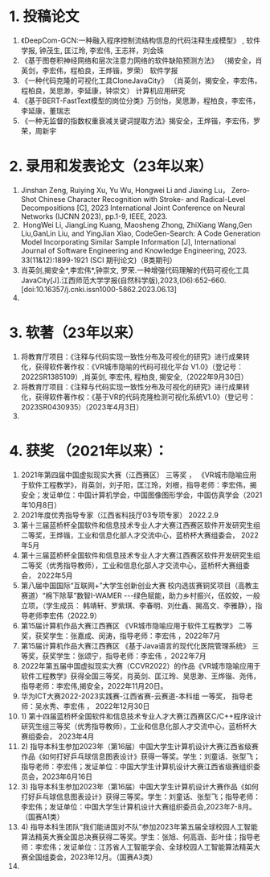 
# 1. 投稿论文
1. 《DeepCom-GCN:一种融入程序控制流结构信息的代码注释生成模型》 , 软件学报, 钟茂生, 匡江玲, 李宏伟, 王志祥，刘会珠  
2. 《基于图卷积神经网络和层次注意力网络的软件缺陷预测方法》 （揭安全，肖英剑，李宏伟，程柏良，王烨锴，罗荣）  软件学报  
3. 《一种代码克隆的可视化工具CloneJavaCity》  （肖英剑，揭安全，李宏伟，程柏良，吴思渺，李延康，钟崇文）   计算机应用研究 
4. 《基于BERT-FastText模型的岗位分类》万剑怡，吴思渺，程柏良，李宏伟，李延康，董瑞志
5. 《一种无监督的指数权重衰减关键词提取方法》揭安全，王烨锴，李宏伟，罗荣，周新宇


# 2. 录用和发表论文（23年以来）
1. Jinshan Zeng, Ruiying Xu, Yu Wu, Hongwei Li and Jiaxing Lu， Zero-Shot Chinese Character Recognition with Stroke- and Radical-Level Decompositions [C], 2023 International Joint Conference on Neural Networks (IJCNN 2023), pp.1-9, IEEE, 2023.
2.  HongWei Li, JiangLing Kuang, Maosheng Zhong, ZhiXiang Wang,Gen Liu,GanLin Liu, and YingJian Xiao, CodeGen-Search: A Code Generation Model Incorporating Similar Sample Information [J], International Journal of Software Engineering and Knowledge Engineering, 2023. 33(11&12):1899-1921 (SCI 期刊论文)（B类期刊）
3. 肖英剑,揭安全*,李宏伟*,钟崇文, 罗荣.一种增强代码理解的代码可视化工具JavaCity[J].江西师范大学学报(自然科学版),2023,(06):652-660.[doi:10.16357/j.cnki.issn1000-5862.2023.06.13] 
4. 

# 3. 软著（23年以来）
1. 将教育厅项目：《注释与代码实现一致性分布及可视化的研究》进行成果转化，获得软件著作权：《VR城市隐喻的代码可视化平台 V1.0》（登记号：2022SR1385109）,肖英剑, 李宏伟, 程柏良, 揭安全,（2022年9月30日）
2. 将教育厅项目：《注释与代码实现一致性分布及可视化的研究》进行成果转化，获得软件著作权：《基于VR的代码克隆检测可视化系统V1.0》（登记号：2023SR0430935）（2023年4月3日）
3. 

# 4. 获奖 （2021年以来）：
1. 2021年第四届中国虚拟现实大赛（江西赛区） 三等奖 ， 《VR城市隐喻应用于软件工程教学》，肖英剑，刘子阳，匡江玲，刘根，指导老师：李宏伟，揭安全；发证单位：中国计算机学会，中国图像图形学会，中国仿真学会（2021年10月8日）
2. 2021年度优秀指导专家（江西省科技厅03专项专家） 2022.2.9
3. 第十三届蓝桥杯全国软件和信息技术专业人才大赛江西赛区软件开发研究生组二等奖，王烨锴，工业和信息化部人才交流中心，蓝桥杯大赛组委会， 2022年5月
4. 第十三届蓝桥杯全国软件和信息技术专业人才大赛江西赛区软件开发研究生组二等奖（优秀指导教师），工业和信息化部人才交流中心，蓝桥杯大赛组委会， 2022年5月
5. 第八届中国国际“互联网+”大学生创新创业大赛 校内选拔赛铜奖项目（高教主赛道）“棉下除草”数智I-WAMER ---绿色赋能，助力乡村振兴，伍姣姣，一般立项，（学生成员： 韩靖轩、罗紫琪、李春明、刘仕鑫、揭高文、李雅静），指导老师李宏伟（2022.9）
6. 第15届计算机作品大赛江西赛区 《VR城市隐喻应用于软件工程教学》 二等奖，获奖学生：张嘉成、闵涛，指导老师：李宏伟 ，2022年7月
7. 第15届计算机作品大赛江西赛区 《基于Java语言的现代化医院管理系统》 三等奖，获奖学生：张颂宁，指导老师：李宏伟 ，2022年7月
8. 2022年第五届中国虚拟现实大赛（CCVR2022）的作品《VR城市隐喻应用于软件工程教学》获得全国三等奖，肖英剑、匡江玲、吴思渺、王烨锴、尧伟， 指导老师：李宏伟,揭安全，2022年11月20日。
9. 华为ICT大赛2022-2023实践赛-江西省赛-云赛道-本科组 一等奖， 指导老师：吴水秀、李宏伟 ， 2022年12月30日
10. 1) 第十四届蓝桥杯全国软件和信息技术专业人才大赛江西赛区C/C++程序设计研究生组三等奖（优秀指导教师），工业和信息化部人才交流中心，蓝桥杯大赛组委会， 2023年4月
11. 2) 指导本科生参加2023年（第16届）中国大学生计算机设计大赛江西省级赛作品《如何打好乒乓球信息图表设计》获得一等奖。学生：刘童话、张型飞；指导老师：李宏伟；发证单位：中国大学生计算机设计大赛江西省级赛组织委员会，2023年6月16日
12. 3) 指导本科生参加2023年（第16届）中国大学生计算机设计大赛作品《如何打好乒乓球信息图表设计》获得三等奖。学生：刘童话、张型飞；指导老师：李宏伟；发证单位：中国大学生计算机设计大赛组织委员会,2023年7-8月。（国赛A1类）
13. 4) 指导本科生团队“我们能进国对不队”参加2023年第五届全球校园人工智能算法精英大赛全国总决赛获得二等奖。学生：张旭、何高涵、彭叶佳；指导老师：李宏伟；发证单位：江苏省人工智能学会、全球校园人工智能算法精英大赛全国组委会，2023年12月。（国赛A3类）
14. 